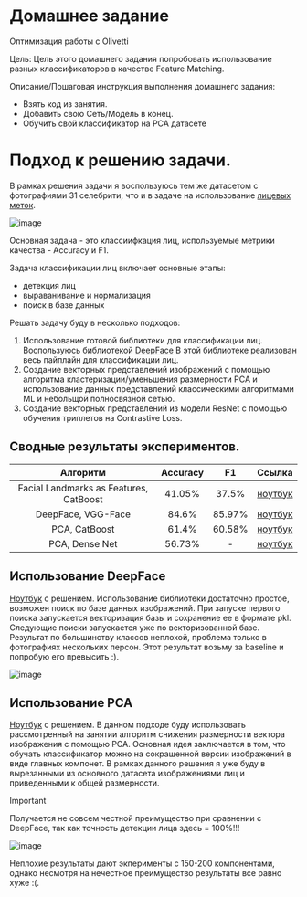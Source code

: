 # Домашнее задание
Оптимизация работы с Olivetti

Цель:
Цель этого домашнего задания попробовать использование разных классификаторов в качестве Feature Matching.

Описание/Пошаговая инструкция выполнения домашнего задания:
- Взять код из занятия.
- Добавить свою Сеть/Модель в конец.
- Обучить свой классификатор на PCA датасете

# Подход к решению задачи.
В рамках решения задачи я воспользуюсь тем же датасетом c фотографиями 31 селебрити, что и в задаче на использование [лицевых меток](https://www.kaggle.com/datasets/vasukipatel/face-recognition-dataset).

![image](https://github.com/user-attachments/assets/07b3e31e-a419-44c4-a21a-e9b24f5f2427)


Основная задача - это классиифкация лиц, используемые метрики качества - Accuracy и F1.

Задача классификации лиц включает основные этапы:
- детекция лиц
- выраванивание и нормализация
- поиск в базе данных

Решать задачу буду в несколько подходов:
1. Использование готовой библиотеки для классификации лиц. Воспользуюсь библиотекой [DeepFace](https://github.com/serengil/deepface/tree/master) В этой библиотеке реализован весь пайплайн для классификации лиц.
2. Создание векторных представлений изображений с помощью алгоритма кластеризации/уменьшения размерности PCA и использование данных представлений классическими алгоритмами ML и небольщой полносвязной сетью.
3. Создание векторных представлений из модели ResNet с помощью обучения триплетов на Contrastive Loss.

## Сводные результаты экспериментов.

| Алгоритм | Accuracy   | F1    |Ссылка    |
| :---:   | :---: | :---: |:---: |
| Facial Landmarks as Features, CatBoost| 41.05%   | 37.5%| [ноутбук](https://github.com/shakhovak/CV_OTUS_course/blob/master/HW8/HW7_Face_Landmarks_Detectorv4.ipynb)|
| DeepFace, VGG-Face  | 84.6%   |85.97% |[ноутбук](https://github.com/shakhovak/CV_OTUS_course/blob/master/HW8/DeepFace_class.ipynb)|
| PCA, CatBoost  | 61.4%  | 60.58%  |[ноутбук](https://github.com/shakhovak/CV_OTUS_course/blob/master/HW8/HW8_Face_recognition.ipynb)|
| PCA, Dense Net  | 56.73%  | -  |[ноутбук](https://github.com/shakhovak/CV_OTUS_course/blob/master/HW8/HW8_Face_recognition.ipynb)|

## Использование DeepFace
[Ноутбук](https://github.com/shakhovak/CV_OTUS_course/blob/master/HW8/DeepFace_class.ipynb) с решением.  Использование библиотеки достаточно простое, возможен поиск по базе данных изображений. При запуске первого поиска запускается векторизация базы и сохранение ее в формате pkl. Следующие поиски запускается уже по векторизованной базе. Результат по большинству классов неплохой, проблема только в фотографиях нескольких персон. Этот результат возьму за baseline и попробую его превысить :).

![image](https://github.com/user-attachments/assets/4e769590-5020-4677-91c6-873cbcb55ce8)

## Использование PCA
[Ноутбук](https://github.com/shakhovak/CV_OTUS_course/blob/master/HW8/HW8_Face_recognition.ipynb) с решением.
В данном подходе буду использовать рассмотренный на занятии алгоритм снижения размерности вектора изображения с помощью PCA. Основная идея заключается в том, что обучать классификатор можно на сокращенной версии изображений в виде главных компонет. В рамках данного решения я уже буду в вырезанными из основного датасета изображениями лиц и приведенными к общей размерности. 
> [!IMPORTANT]
> Получается не совсем честной преимущество при сравнении с DeepFace, так как точность детекции лица здесь = 100%!!!

![image](https://github.com/user-attachments/assets/cbfba114-dbb4-45f8-8dc9-c5d4523e1b80)

Неплохие результаты дают экперименты с 150-200 компонентами, однако несмотря на нечестное преимущество результаты все равно хуже :(.
